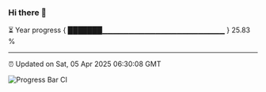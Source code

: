 ### Hi there 👋

⏳ Year progress { ███████▁▁▁▁▁▁▁▁▁▁▁▁▁▁▁▁▁▁▁▁▁▁▁ } 25.83 %

---

⏰ Updated on Sat, 05 Apr 2025 06:30:08 GMT

![Progress Bar CI](https://github.com/ZhaoGui/ZhaoGui/workflows/Progress%20Bar%20CI/badge.svg)
